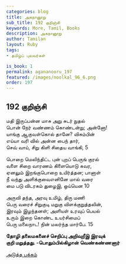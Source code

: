 ```yaml
---
categories: blog
title: அகநானூறு 
sub_title: 192 குறிஞ்சி
keywords: More, Tamil, Books
description: அகநானூறு 
author: Tamilan
layout: Ruby
tags:
- தமிழ்ப் புலவர்கள் 

is_book: 1
permalink: agananooru_197
featured: /images/noolkal_96_6.png
order: 197
---
```



## 192 குறிஞ்சி

மதி இருப்பன்ன மாசு அறு சுடர் நுதல்  
பொன் நேர் வண்ணம் கொண்டன்று; அன்னோ!  
யாங்கு ஆகுவள்கொல் தானே? விசும்பின்  
எய்யா வரி வில் அன்ன பைந் தார்,  
செவ் வாய், சிறு கிளி சிதைய வாங்கி, 5

பொறை மெலிந்திட்ட புன் புறப் பெருங் குரல்  
வளை சிறை வாரணம் கிளையொடு கவர,  
ஏனலும் இறங்குபொறை உயிர்த்தன; பானாள்  
நீ வந்து அளிக்குவைஎனினே மால் வரை  
மை படு விடரகம் துழைஇ, ஒய்யென 10

அருவி தந்த, அரவு உமிழ், திரு மணி  
பெரு வரைச் சிறுகுடி மறுகு விளக்குறுத்தலின்,  
இரவும் இழந்தனள்; அளியள் உரவுப் பெயல்  
உரும் இறை கொண்ட உயர்சிமைப்  
பெரு மலைநாட! நின் மலர்ந்த மார்பே. 15

**தோழி தலைமகனைச் செறிப்பு அறிவுறீஇ இரவுக்  
குறி மறுத்தது. -பொதும்பில்கிழான் வெண்கண்ணனார்**

[அடுத்த பக்கம்](agananooru_198)